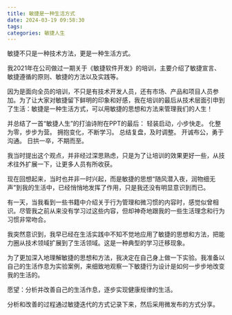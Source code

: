 ```yaml
---
title: 敏捷是一种生活方式
date: 2024-03-19 09:58:30
tags:
categories: 敏捷人生
---
```

敏捷不只是一种技术方法，更是一种生活方式。

我2021年在公司做过一期关于《敏捷软件开发》的培训，主要介绍了敏捷宣言、敏捷遵循的原则、敏捷的方法以及实践等。

因为是面向全员的培训，不只是有技术开发人员，还有市场、产品和项目人员参加。为了让大家对敏捷留下鲜明的印象和好感，我在培训的最后从技术层面引申到了生活：敏捷是一种生活方式，可以用敏捷的思想和方法来管理我们的人生！

并总结了一首“敏捷人生”的打油诗附在PPT的最后：
轻装启动，小步快走。
化整为零，步步为营。
拥抱变化，不断学习。
总结复盘，及时调整。
开诚布公，勇于沟通。
日拱一卒，不期而至。

我当时提出这个观点，并非经过深思熟虑，只是为了让培训的效果更好一些，从技术往外扩展一下，让更多人员有所收获。

现在回想起来，当时也并非一时兴起，而是敏捷的思想“随风潜入夜，润物细无声”到我的生活中，已经悄悄地发挥了作用，只是我还没有明显意识到而已。

有一天，当我看到一些书籍中介绍关于行为管理和微习惯的内容时，感觉似曾相识。尽管我之前从来没有学习过这些内容，但却神奇地跟我的一些生活理念和行为习惯非常吻合。

我突然意识到，我早已经在生活实践中不知不觉地应用了敏捷的思想和方法，把能力圈从技术领域扩展到了生活领域。这是一种典型的学习迁移现象。

为了更加深入地理解敏捷的思想和方法，我决定在自己身上做一下实验。我准备以自己的生活作息为实验案例，来细致地观察一下敏捷行为设计是如何一步步地改变我的生活的。

愿望：分析并改善自己的生活作息，逐步实现健康规律的生活。

分析和改善的过程通过敏捷迭代的方式记录下来，然后采用微发布的方式分享。